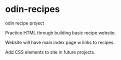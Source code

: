 # odin-recipes
odin recipe project

Practice HTML through building basic recipe website.

Website will have main index page w links to recipes.

Add CSS elements to site in future projects.